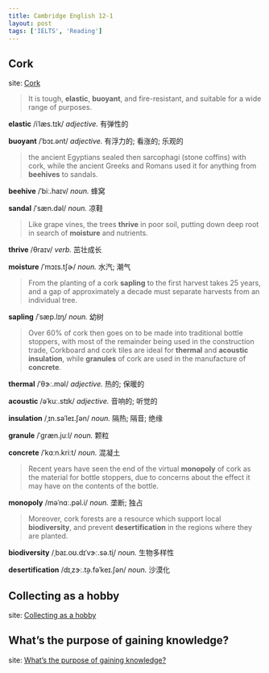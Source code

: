 ```yaml
---
title: Cambridge English 12-1
layout: post
tags: ['IELTS', 'Reading']
---
```


## Cork

site: [Cork](https://mini-ielts.com/1140/reading/cork)

>  It is tough, **elastic**, **buoyant**, and fire-resistant, and suitable for a wide range of purposes.

**elastic** /iˈlæs.tɪk/ *adjective.* 有弹性的

**buoyant** /ˈbɔɪ.ənt/ *adjective.* 有浮力的; 看涨的; 乐观的

> the ancient Egyptians sealed then sarcophagi (stone coffins) with cork, while the ancient Greeks and Romans used it for anything from **beehives** to sandals.

**beehive** /ˈbiː.haɪv/ *noun.* 蜂窝

**sandal** /ˈsæn.dəl/ *noun.* 凉鞋

> Like grape vines, the trees **thrive** in poor soil, putting down deep root in search of **moisture** and nutrients.

**thrive** /θraɪv/ *verb.* 茁壮成长

**moisture** /ˈmɔɪs.tʃɚ/ *noun.* 水汽; 潮气

> From the planting of a cork **sapling** to the first harvest takes 25 years, and a gap of approximately a decade must separate harvests from an individual tree.

**sapling** /ˈsæp.lɪŋ/ *noun.* 幼树

> Over 60% of cork then goes on to be made into traditional bottle stoppers, with most of the remainder being used in the construction trade, Corkboard and cork tiles are ideal for **thermal** and **acoustic** **insulation**, while **granules** of cork are used in the manufacture of **concrete**.

**thermal** /ˈθɝː.məl/ *adjective.* 热的; 保暖的

**acoustic** /əˈkuː.stɪk/ *adjective.* 音响的; 听觉的

**insulation** /ˌɪn.səˈleɪ.ʃən/ *noun.* 隔热; 隔音; 绝缘

**granule** /ˈɡræn.juːl/ *noun.* 颗粒

**concrete** /ˈkɑːn.kriːt/ *noun.* 混凝土

> Recent years have seen the end of the virtual **monopoly** of cork as the material for bottle stoppers, due to concerns about the effect it may have on the contents of the bottle.

**monopoly** /məˈnɑː.pəl.i/ *noun.* 垄断; 独占

> Moreover, cork forests are a resource which support local **biodiversity**, and prevent **desertification** in the regions where they are planted.

**biodiversity** /ˌbaɪ.oʊ.dɪˈvɝː.sə.t̬i/ *noun.* 生物多样性

**desertification** /dɪˌzɝː.t̬ə.fəˈkeɪ.ʃən/ *noun.* 沙漠化

## Collecting as a hobby

site: [Collecting as a hobby](https://mini-ielts.com/1137/reading/collecting-as-a-hobby)

## What’s the purpose of gaining knowledge?

site: [What’s the purpose of gaining knowledge?](https://mini-ielts.com/1138/reading/whats-the-purpose-of-gaining-knowledge)

